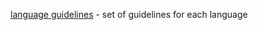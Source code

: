 [language guidelines](https://github.com/Kristories/awesome-guidelines) - set of guidelines for each language
